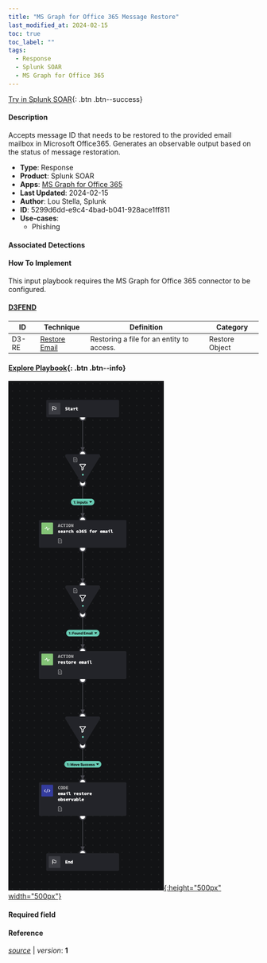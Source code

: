 ```yaml
---
title: "MS Graph for Office 365 Message Restore"
last_modified_at: 2024-02-15
toc: true
toc_label: ""
tags:
  - Response
  - Splunk SOAR
  - MS Graph for Office 365
---
```


[Try in Splunk SOAR](https://www.splunk.com/en_us/software/splunk-security-orchestration-and-automation.html){: .btn .btn--success}

#### Description

Accepts message ID that needs to be restored to the provided email mailbox in Microsoft Office365. Generates an observable output based on the status of message restoration.

- **Type**: Response
- **Product**: Splunk SOAR
- **Apps**: [MS Graph for Office 365](https://splunkbase.splunk.com/apps?keyword=ms+graph+for+office+365&filters=product%3Asoar)
- **Last Updated**: 2024-02-15
- **Author**: Lou Stella, Splunk
- **ID**: 5299d6dd-e9c4-4bad-b041-928ace1ff811
- **Use-cases**:
  - Phishing

#### Associated Detections


#### How To Implement
This input playbook requires the MS Graph for Office 365 connector to be configured.


#### [D3FEND](https://d3fend.mitre.org/)

| ID          | Technique   | Definition     | Category       |
| ----------- | ----------- | -------------- | -------------- |
| D3-RE | [Restore Email](https://d3fend.mitre.org/technique/d3f:RestoreEmail) | Restoring a file for an entity to access. | Restore Object |

#### [Explore Playbook](https://splunk.github.io/soar-playbook-viewer/?playbook=https://raw.githubusercontent.com/phantomcyber/playbooks/latest/MS_Graph_for_Office_365_Message_Restore.json){: .btn .btn--info}

[![explore](https://raw.githubusercontent.com/splunk/security_content/develop/playbooks/MS_Graph_for_Office_365_Message_Restore.png){:height="500px" width="500px"}](https://splunk.github.io/soar-playbook-viewer/?playbook=https://raw.githubusercontent.com/phantomcyber/playbooks/latest/MS_Graph_for_Office_365_Message_Restore.json)

#### Required field


#### Reference



[*source*](https://github.com/splunk/security_content/tree/develop/playbooks/MS_Graph_for_Office_365_Message_Restore.yml) \| *version*: **1**